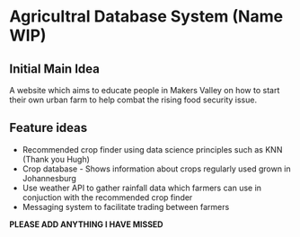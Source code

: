 # Agricultral Database System (Name WIP)

## Initial Main Idea
A website which aims to educate people in Makers Valley on how to start their own urban farm to help combat the rising food security issue.

## Feature ideas
- Recommended crop finder using data science principles such as KNN (Thank you Hugh)
- Crop database - Shows information about crops regularly used grown in Johannesburg
- Use weather API to gather rainfall data which farmers can use in conjuction with the recommended crop finder
- Messaging system to facilitate trading between farmers


**PLEASE ADD ANYTHING I HAVE MISSED**
